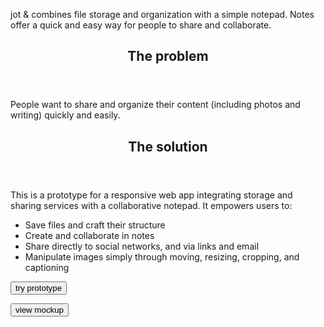 <p><span>jot &</span> combines file storage and organization with a simple notepad. Notes offer a quick and easy way for people to share and collaborate.</p>

<section> <!-- problem -->
  <header>
    <h2>The problem</h2>
  </header>

  <p>People want to share and organize their content (including photos and writing) quickly and easily.</p>
</section> <!-- end problem -->

<section> <!-- solution -->
  <header>
    <h2>The solution</h2>
  </header>

  <p>This is a prototype for a responsive web app integrating storage and sharing services with a collaborative notepad. It empowers users to:</p>

  <ul>
    <li>Save files and craft their structure</li>
    <li>Create and collaborate in notes</li>
    <li>Share directly to social networks, and via links and email</li>
    <li>Manipulate images simply through moving, resizing, cropping, and captioning</li>
  </ul>

  <form action="https://www.figma.com/proto/qPyeW9vy6x82eF2KVJuZNP/cloudRefine-Copy?node-id=248%3A163&scaling=min-zoom" method="get">
    <button type="submit">try prototype</button> <!-- button is CTA, higher emphasis -->
  </form>

  <form action="https://www.figma.com/file/qPyeW9vy6x82eF2KVJuZNP/cloudRefine-Copy?node-id=312%3A343" method="get">
    <button type="submit">view mockup</button> <!-- button is lower emphasis -->
  </form>
</section> <!-- solution -->

